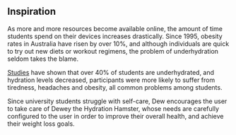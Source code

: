## Inspiration
As more and more resources become available online, the amount of time students spend on their devices increases drastically. Since 1995, obesity rates in Australia have risen by over 10%, and although individuals are quick to try out new diets or workout regimens, the problem of underhydration seldom takes the blame.

 [Studies](https://pubmed.ncbi.nlm.nih.gov/36196695/) have shown that over 40% of students are underhydrated, and hydration levels decreased, participants were more likely to suffer from tiredness, headaches and obesity, all common problems among students.

Since university students struggle with self-care, Dew encourages the user to take care of Dewey the Hydration Hamster, whose needs are carefully configured to the user in order to improve their overall health, and achieve their weight loss goals.
